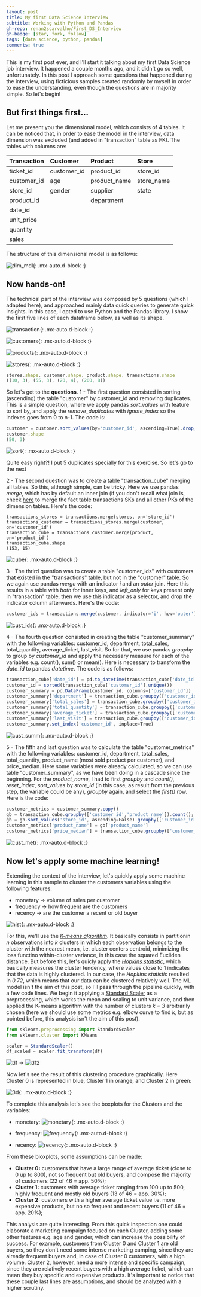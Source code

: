 ```yaml
---
layout: post
title: My first Data Science Interview
subtitle: Working with Python and Pandas
gh-repo: renan2scarvalho/First_DS_Interview
gh-badge: [star, fork, follow]
tags: [data science, python, pandas]
comments: true
---
```


This is my first post ever, and I'll start it talking about my first Data Science job interview. It happened a couple months ago, and it didn't go 
so well, unfortunately. In this post I approach some questions that happened during the interview, using ficticious samples created randomly by 
myself in order to ease the understanding, even though the questions are in majority simple.
So let's begin!

## But first things first...

Let me present you the dimensional model, which consists of 4 tables. It can be noticed that, in order to ease the model in the interview,
data dimension was excluded (and added in "transaction" table as FK). The tables with columns are:

| Transaction | Customer | Product | Store |
|:----|:----|:----|:----|
| ticket_id | customer_id | product_id | store_id |
| customer_id | age | product_name | store_name |
| store_id | gender | supplier | state |
| product_id | | department | |
| date_id |  | | |
| unit_price | | | |
| quantity | | | |
| sales | | | |

The structure of this dimensional model is as follows:

![dim_mdl](https://user-images.githubusercontent.com/63553829/90960048-4c433180-e475-11ea-84be-13c8b324e448.png){: .mx-auto.d-block :}

## Now hands-on!

The technical part of the interview was composed by 5 questions (which I adapted here), and approached mainly data quick queries to generate quick insights. In this case, I opted to use Python and the Pandas library. I show the first five lines of each dataframe below, as well as its shape.

![transaction](https://user-images.githubusercontent.com/63553829/90934480-c0c79300-e3d7-11ea-8fc7-6376dea5d61c.png){: .mx-auto.d-block :}

![customers](https://user-images.githubusercontent.com/63553829/90934543-db017100-e3d7-11ea-858e-c1070f05e5bd.png){: .mx-auto.d-block :}

![products](https://user-images.githubusercontent.com/63553829/90934556-e18fe880-e3d7-11ea-97d7-15e259dd102e.png){: .mx-auto.d-block :}

![stores](https://user-images.githubusercontent.com/63553829/90934597-f0769b00-e3d7-11ea-9c50-21d1e23130b6.png){: .mx-auto.d-block :}

```javascript
stores.shape, customer.shape, product.shape, transactions.shape
((10, 3), (55, 3), (20, 4), (200, 8))
```

So let's get to the **questions**. 
1 - The first question consisted in sorting (ascending) the table "customer" by customer_id and removing duplicates. This is a simple question, where we apply pandas *sort_values* with feature to sort by, and apply the *remove_duplicates* with *ignote_index* so the indexes goes from 0 to n-1. The code is:

```javascript
customer = customer.sort_values(by='customer_id', ascending=True).drop_duplicates(ignore_index=True)
customer.shape
(50, 3)
```

![sort](https://user-images.githubusercontent.com/63553829/90934963-9aeebe00-e3d8-11ea-90fe-1c6da8e3ddbb.png){: .mx-auto.d-block :}

Quite easy right?! I put 5 duplicates specially for this exercise. So let's go to the next


2 - The second question was to create a table "transaction_cube" merging all tables. So this, although simple, can be tricky. Here we use pandas *merge*, which has by default an inner join (if you don't recall what join is, check [here](https://pandas.pydata.org/pandas-docs/stable/user_guide/merging.html) to merge the fact table transactions
SKs and all other PKs of the dimension tables. Here's the code:

```javasc
transactions_stores = transactions.merge(stores, on='store_id') 
transactions_customer = transactions_stores.merge(customer, on='customer_id') 
transaction_cube = transactions_customer.merge(product, on='product_id')
transaction_cube.shape
(153, 15)
```

![cube](https://user-images.githubusercontent.com/63553829/90935672-1dc44880-e3da-11ea-8af9-a5c304f9ac8f.png){: .mx-auto.d-block :}


3 - The thrird question was to create a table "customer_ids" with customers that existed in the "transactions" table, but not in the "customer" table. So we again use pandas *merge* with an indicator *i* and an *outer* join. Here this results in a table with *both* for inner keys, and *left_only* for keys present only in "transaction" table, then we use this indicator as a selector, and drop the indicator column afterwards. Here's the code:

```javascript
customer_ids = transactions.merge(customer, indicator='i', how='outer').query('i == "left_only"').drop('i',axis=1)
```

![cust_ids](https://user-images.githubusercontent.com/63553829/90936928-aa700600-e3dc-11ea-8a4d-c14ebbe10a97.png){: .mx-auto.d-block :}


4 - The fourth question consisted in creating the table "customer_summary" with the following variables: customer_id, department, total_sales, total_quantity, average_ticket, last_visit. So for that, we use pandas *groupby* to group by *customer_id* and apply the necessary measure for each of the variables e.g. count(), sum() or mean(). Here is necessary to transform the *date_id* to pandas *datetime*. The code is as follows:

```javascript
transaction_cube['date_id'] = pd.to_datetime(transaction_cube['date_id']) # date_id as datetime
customer_id = sorted(transaction_cube['customer_id'].unique())
customer_summary = pd.DataFrame(customer_id, columns=['customer_id'])
customer_summary['department'] = transaction_cube.groupby(['customer_id'])['department'].count().to_list()
customer_summary['total_sales'] = transaction_cube.groupby(['customer_id'])['sales'].sum().to_list()
customer_summary['total_quantity'] = transaction_cube.groupby(['customer_id'])['quantity'].sum().to_list()
customer_summary['average_ticket'] = transaction_cube.groupby(['customer_id'])['sales'].mean().to_list()
customer_summary['last_visit'] = transaction_cube.groupby(['customer_id'])['date_id'].max().to_list()
customer_summary.set_index('customer_id', inplace=True)
```

![cust_summ](https://user-images.githubusercontent.com/63553829/90937527-5154a200-e3dd-11ea-8b3c-dddbb734cc80.png){: .mx-auto.d-block :}


5 - The fifth and last question was to calculate the table "customer_metrics" with the following variables: customer_id, department, total_sales, total_quantity, product_name (most sold product per customer), and price_median. Here some variables were already calculated, so we can use table "customer_summary", as we have been doing in a cascade since the beginning. For the *product_name*, I had to first *groupby* and *count()*, *reset_index*, *sort_values* by *store_id* (in this case, as result from the previous step, the variable could be any), *groupby* again, and select the *first()* row. Here is the code:

```javascript
customer_metrics = customer_summary.copy()
gb = transaction_cube.groupby(['customer_id','product_name']).count(); gb.reset_index(inplace=True)
gb = gb.sort_values('store_id', ascending=False).groupby(['customer_id']).first()
customer_metrics['product_name'] = gb['product_name']
customer_metrics['price_median'] = transaction_cube.groupby(['customer_id'])['unit_price'].median()
```

![cust_met](https://user-images.githubusercontent.com/63553829/90938008-71d12c00-e3de-11ea-87da-0969817b99ab.png){: .mx-auto.d-block :}


## Now let's apply some machine learning!

Extending the context of the interview, let's quickly apply some machine learning in this sample to cluster the customers variables using the following features:

- monetary -> volume of sales per customer
- frequency -> how frequent are the customers
- recency -> are the customer a recent or old buyer

![hist](https://user-images.githubusercontent.com/63553829/90985027-694c3300-e54f-11ea-910f-7ce2f73f393d.png){: .mx-auto.d-block :}

For this, we'll use the *[K-means algorithm](https://en.wikipedia.org/wiki/K-means_clustering)*. It basically consists in partitionin *n* observations into *k* clusters in which each observation belongs to the cluster with the nearest mean, i.e. cluster centers centroid, minimizing the loss functino within-cluster variance, in this case the squared Eucliden distance. But before this, let's quicly apply the *[Hopkins statistic](https://en.wikipedia.org/wiki/Hopkins_statistic)*, which basically measures the cluster tendency, where values close to 1 indicates that the data is highly clustered. In our case, the *Hopkins statistic* resulted in *0.72*, which means that our data can be clustered relatively well.
The ML model isn't the aim of this post, so I'll pass through the pipeline quickly, with a few code lines. We begin it applying a [Standard Scaler](https://scikit-learn.org/stable/modules/generated/sklearn.preprocessing.StandardScaler.html) as a preprocessing, which works the mean and scaling to unit variance, and then applied the K-means algorithm with the number of clusters *k = 3* arbitrarily chosen (here we should use some metrics e.g. elbow curve to find *k*, but as pointed before, this analysis isn't the aim of this post).

```javascript
from sklearn.preprocessing import StandardScaler
from sklearn.cluster import KMeans

scaler = StandardScaler()
df_scaled = scaler.fit_transform(df)
```

![df](https://user-images.githubusercontent.com/63553829/90984086-44ed5800-e549-11ea-86ab-e86b60ced6cd.png) -> ![df2](https://user-images.githubusercontent.com/63553829/90984101-5898be80-e549-11ea-819c-76b20869f627.png)

Now let's see the result of this clustering procedure graphically. Here Cluster 0 is represented in blue, Cluster 1 in orange, and Cluster 2 in green:

![3d](https://user-images.githubusercontent.com/63553829/90984237-1ae86580-e54a-11ea-97b1-27cc0beec18e.png){: .mx-auto.d-block :}

To complete this analysis let's see the boxplots for the Clusters and the variables:
- monetary:
![monetary](https://user-images.githubusercontent.com/63553829/90984304-6a2e9600-e54a-11ea-9704-9dfe2c6d98b0.png){: .mx-auto.d-block :}

- frequency:
![frequency](https://user-images.githubusercontent.com/63553829/90984317-803c5680-e54a-11ea-9274-7e300c9a84f7.png){: .mx-auto.d-block :}

- recency:
![recency](https://user-images.githubusercontent.com/63553829/90984330-92b69000-e54a-11ea-9a71-935d92d7b6ae.png){: .mx-auto.d-block :}


From these bloxplots, some assumptions can be made:

- **Cluster 0:** customers that have a large range of average ticket (close to 0 up to 800), not so frequent but old buyers, and compose the majority of customers (22 of 46 = app. 50%);
- **Cluster 1:** customers with average ticket ranging from 100 up to 500, highly frequent and mostly old buyers (13 of 46 = app. 30%);
- **Cluster 2:** customers with a higher average ticket value i.e. more expensive products, but no so frequent and recent buyers (11 of 46 = app. 20%);

This analysis are quite interesting. From this quick inspection one could elaborate a marketing campaign focused on each Cluster, adding some other features e.g. age and gender, which can increase the possibility of success. For example, customers from Cluster 0 and Cluster 1 are old buyers, so they don't need some intense marketing camping, since they are already frequent buyers and, in case of Cluster 0 customers, with a high volume. Cluster 2, however, need a more intense and specific campaign, since they are relatively recent buyers with a high average ticket, which can mean they buy specific and expensive products. It's important to notice that these couple last lines are assumptions, and should be analyzed with a higher scrutiny.
